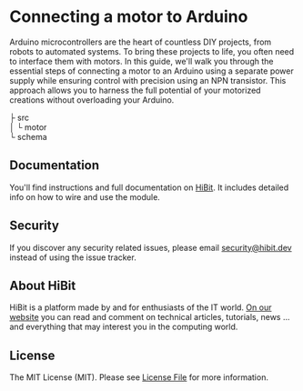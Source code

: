 # Connecting a motor to Arduino
Arduino microcontrollers are the heart of countless DIY projects, from robots to automated systems. To bring these projects to life, you often need to interface them with motors. In this guide, we'll walk you through the essential steps of connecting a motor to an Arduino using a separate power supply while ensuring control with precision using an NPN transistor. This approach allows you to harness the full potential of your motorized creations without overloading your Arduino.  

├ src  
│  └ motor  
└ schema  

## Documentation
You'll find instructions and full documentation on [HiBit](https://www.hibit.dev/posts/122/connecting-a-motor-to-arduino). It includes detailed info on how to wire and use the module.

## Security
If you discover any security related issues, please email security@hibit.dev instead of using the issue tracker.

## About HiBit
HiBit is a platform made by and for enthusiasts of the IT world. [On our website](https://www.hibit.dev) you can read and comment on technical articles, tutorials, news ... and everything that may interest you in the computing world.

## License
The MIT License (MIT). Please see [License File](LICENSE) for more information.
